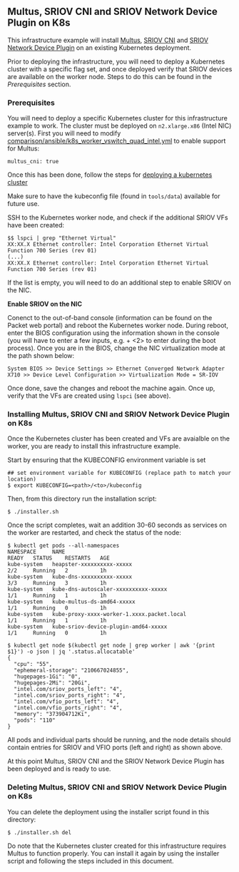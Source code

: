 ## Multus, SRIOV CNI and SRIOV Network Device Plugin on K8s

This infrastructure example will install [Multus](https://github.com/intel/multus-cni), [SRIOV CNI](https://github.com/intel/sriov-cni) and [SRIOV Network Device Plugin](https://github.com/intel/sriov-network-device-plugin) on an existing Kubernetes deployment.

Prior to deploying the infrastructure, you will need to deploy a Kubernetes cluster with a specific flag set, and once deployed verify that SRIOV devices are available on the worker node. Steps to do this can be found in the _Prerequisites_ section.

### Prerequisites
You will need to deploy a specific Kubernetes cluster for this infrastructure example to work. The cluster must be deployed on `n2.xlarge.x86` (Intel NIC) server(s). First you will need to modify [comparison/ansible/k8s_worker_vswitch_quad_intel.yml](https://github.com/cncf/cnf-testbed/blob/master/comparison/ansible/k8s_worker_vswitch_quad_intel.yml) to enable support for Multus:
```
multus_cni: true
```

Once this has been done, follow the steps for [deploying a kubernetes cluster](https://github.com/cncf/cnf-testbed/blob/master/docs/Deploy_K8s_CNF_Testbed.md#deploy-k8s-cluster)

Make sure to have the kubeconfig file (found in `tools/data`) available for future use.

SSH to the Kubernetes worker node, and check if the additional SRIOV VFs have been created:
```
$$ lspci | grep "Ethernet Virtual"
XX:XX.X Ethernet controller: Intel Corporation Ethernet Virtual Function 700 Series (rev 01)
(...)
XX:XX.X Ethernet controller: Intel Corporation Ethernet Virtual Function 700 Series (rev 01)
```

If the list is empty, you will need to do an additional step to enable SRIOV on the NIC.

**Enable SRIOV on the NIC**

Conenct to the out-of-band console (information can be found on the Packet web portal) and reboot the Kubernetes worker node. During reboot, enter the BIOS configuration using the information shown in the console (you will have to enter a few inputs, e.g. <ESC> + <2> to enter <F2> during the boot process). Once you are in the BIOS, change the NIC virtualization mode at the path shown below: 
```
System BIOS >> Device Settings >> Ethernet Converged Network Adapter X710 >> Device Level Configuration >> Virtualization Mode = SR-IOV
```

Once done, save the changes and reboot the machine again. Once up, verify that the VFs are created using `lspci` (see above).

### Installing Multus, SRIOV CNI and SRIOV Network Device Plugin on K8s
Once the Kubernetes cluster has been created and VFs are avaialble on the worker, you are ready to install this infrastructure example.

Start by ensuring that the KUBECONFIG environment variable is set
```
## set environment variable for KUBECONFIG (replace path to match your location)
$ export KUBECONFIG=<path>/<to>/kubeconfig
```

Then, from this directory run the installation script:
```
$ ./installer.sh
```

Once the script completes, wait an addition 30-60 seconds as services on the worker are restarted, and check the status of the node:
```
$ kubectl get pods --all-namespaces
NAMESPACE     NAME                                                   READY   STATUS    RESTARTS   AGE
kube-system   heapster-xxxxxxxxxx-xxxxx                              2/2     Running   2          1h
kube-system   kube-dns-xxxxxxxxxx-xxxxx                              3/3     Running   3          1h
kube-system   kube-dns-autoscaler-xxxxxxxxxx-xxxxx                   1/1     Running   1          1h
kube-system   kube-multus-ds-amd64-xxxxx                             1/1     Running   0          1h
kube-system   kube-proxy-xxxx-worker-1.xxxx.packet.local             1/1     Running   1          1h
kube-system   kube-sriov-device-plugin-amd64-xxxxx                   1/1     Running   0          1h

$ kubectl get node $(kubectl get node | grep worker | awk '{print $1}') -o json | jq '.status.allocatable'
{
  "cpu": "55",
  "ephemeral-storage": "210667024855",
  "hugepages-1Gi": "0",
  "hugepages-2Mi": "20Gi",
  "intel.com/sriov_ports_left": "4",
  "intel.com/sriov_ports_right": "4",
  "intel.com/vfio_ports_left": "4",
  "intel.com/vfio_ports_right": "4",
  "memory": "373904712Ki",
  "pods": "110"
}
```

All pods and individual parts should be running, and the node details should contain entries for SRIOV and VFIO ports (left and right) as shown above.

At this point Multus, SRIOV CNI and the SRIOV Network Device Plugin has been deployed and is ready to use.

### Deleting Multus, SRIOV CNI and SRIOV Network Device Plugin on K8s

You can delete the deployment using the installer script found in this directory:
```
$ ./installer.sh del
```

Do note that the Kubernetes cluster created for this infrastructure requires Multus to function properly. You can install it again by using the installer script and following the steps included in this document.
